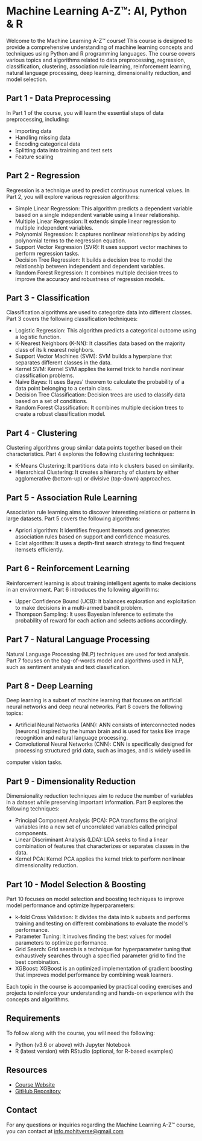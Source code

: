 # Machine Learning A-Z™: AI, Python & R

Welcome to the Machine Learning A-Z™ course! This course is designed to provide a comprehensive understanding of machine learning concepts and techniques using Python and R programming languages. The course covers various topics and algorithms related to data preprocessing, regression, classification, clustering, association rule learning, reinforcement learning, natural language processing, deep learning, dimensionality reduction, and model selection.

## Part 1 - Data Preprocessing

In Part 1 of the course, you will learn the essential steps of data preprocessing, including:

- Importing data
- Handling missing data
- Encoding categorical data
- Splitting data into training and test sets
- Feature scaling

## Part 2 - Regression

Regression is a technique used to predict continuous numerical values. In Part 2, you will explore various regression algorithms:

- Simple Linear Regression: This algorithm predicts a dependent variable based on a single independent variable using a linear relationship.
- Multiple Linear Regression: It extends simple linear regression to multiple independent variables.
- Polynomial Regression: It captures nonlinear relationships by adding polynomial terms to the regression equation.
- Support Vector Regression (SVR): It uses support vector machines to perform regression tasks.
- Decision Tree Regression: It builds a decision tree to model the relationship between independent and dependent variables.
- Random Forest Regression: It combines multiple decision trees to improve the accuracy and robustness of regression models.

## Part 3 - Classification

Classification algorithms are used to categorize data into different classes. Part 3 covers the following classification techniques:

- Logistic Regression: This algorithm predicts a categorical outcome using a logistic function.
- K-Nearest Neighbors (K-NN): It classifies data based on the majority class of its k nearest neighbors.
- Support Vector Machines (SVM): SVM builds a hyperplane that separates different classes in the data.
- Kernel SVM: Kernel SVM applies the kernel trick to handle nonlinear classification problems.
- Naive Bayes: It uses Bayes' theorem to calculate the probability of a data point belonging to a certain class.
- Decision Tree Classification: Decision trees are used to classify data based on a set of conditions.
- Random Forest Classification: It combines multiple decision trees to create a robust classification model.

## Part 4 - Clustering

Clustering algorithms group similar data points together based on their characteristics. Part 4 explores the following clustering techniques:

- K-Means Clustering: It partitions data into k clusters based on similarity.
- Hierarchical Clustering: It creates a hierarchy of clusters by either agglomerative (bottom-up) or divisive (top-down) approaches.

## Part 5 - Association Rule Learning

Association rule learning aims to discover interesting relations or patterns in large datasets. Part 5 covers the following algorithms:

- Apriori algorithm: It identifies frequent itemsets and generates association rules based on support and confidence measures.
- Eclat algorithm: It uses a depth-first search strategy to find frequent itemsets efficiently.

## Part 6 - Reinforcement Learning

Reinforcement learning is about training intelligent agents to make decisions in an environment. Part 6 introduces the following algorithms:

- Upper Confidence Bound (UCB): It balances exploration and exploitation to make decisions in a multi-armed bandit problem.
- Thompson Sampling: It uses Bayesian inference to estimate the probability of reward for each action and selects actions accordingly.

## Part 7 - Natural Language Processing

Natural Language Processing (NLP) techniques are used for text analysis. Part 7 focuses on the bag-of-words model and algorithms used in NLP, such as sentiment analysis and text classification.

## Part 8 - Deep Learning

Deep learning is a subset of machine learning that focuses on artificial neural networks and deep neural networks. Part 8 covers the following topics:

- Artificial Neural Networks (ANN): ANN consists of interconnected nodes (neurons) inspired by the human brain and is used for tasks like image recognition and natural language processing.
- Convolutional Neural Networks (CNN): CNN is specifically designed for processing structured grid data, such as images, and is widely used in

 computer vision tasks.

## Part 9 - Dimensionality Reduction

Dimensionality reduction techniques aim to reduce the number of variables in a dataset while preserving important information. Part 9 explores the following techniques:

- Principal Component Analysis (PCA): PCA transforms the original variables into a new set of uncorrelated variables called principal components.
- Linear Discriminant Analysis (LDA): LDA seeks to find a linear combination of features that characterizes or separates classes in the data.
- Kernel PCA: Kernel PCA applies the kernel trick to perform nonlinear dimensionality reduction.

## Part 10 - Model Selection & Boosting

Part 10 focuses on model selection and boosting techniques to improve model performance and optimize hyperparameters:

- k-fold Cross Validation: It divides the data into k subsets and performs training and testing on different combinations to evaluate the model's performance.
- Parameter Tuning: It involves finding the best values for model parameters to optimize performance.
- Grid Search: Grid search is a technique for hyperparameter tuning that exhaustively searches through a specified parameter grid to find the best combination.
- XGBoost: XGBoost is an optimized implementation of gradient boosting that improves model performance by combining weak learners.

Each topic in the course is accompanied by practical coding exercises and projects to reinforce your understanding and hands-on experience with the concepts and algorithms.

## Requirements

To follow along with the course, you will need the following:

- Python (v3.6 or above) with Jupyter Notebook
- R (latest version) with RStudio (optional, for R-based examples)

## Resources

- [Course Website](https://www.udemy.com/course/machinelearning)
- [GitHub Repository](https://github.com/Mohit-Mehra/Machine-learning-udemy)

## Contact

For any questions or inquiries regarding the Machine Learning A-Z™ course, you can contact at [info.mohitverse@gmail.com](mailto:info.mohitverse@gmail.com)
